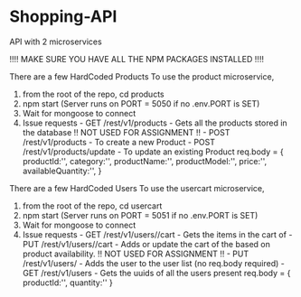 # Shopping-API
API with 2 microservices

!!!! MAKE SURE YOU HAVE ALL THE NPM PACKAGES INSTALLED !!!!

There are a few HardCoded Products
To use the product microservice, 
  1) from the root of the repo, cd products
  2) npm start (Server runs on PORT = 5050 if no .env.PORT is SET)
  3) Wait for mongoose to connect
  4) Issue requests 
    - GET /rest/v1/products - Gets all the products stored in the database
    !! NOT USED FOR ASSIGNMENT !!
    - POST /rest/v1/products - To create a new Product
    - POST /rest/v1/products/update - To update an existing Product
    req.body = {
        productId:'',
        category:'',
        productName:'',
        productModel:'',
        price:'',
        availableQuantity:'',
    }

There are a few HardCoded Users
To use the usercart microservice,
  1) from the root of the repo, cd usercart
  2) npm start (Server runs on PORT = 5051 if no .env.PORT is SET)
  3) Wait for mongoose to connect
  4) Issue requests
    - GET /rest/v1/users/<user>/cart - Gets the items in the cart of <user>
    - PUT /rest/v1/users/<user>/cart - Adds or update the cart of the <user> based on product availability.
    !! NOT USED FOR ASSIGNMENT !!
    - PUT /rest/v1/users/<user> - Adds the user to the user list (no req.body required)
    - GET /rest/v1/users - Gets the uuids of all the users present
    req.body = {
        productId:'',
        quantity:''
    }
